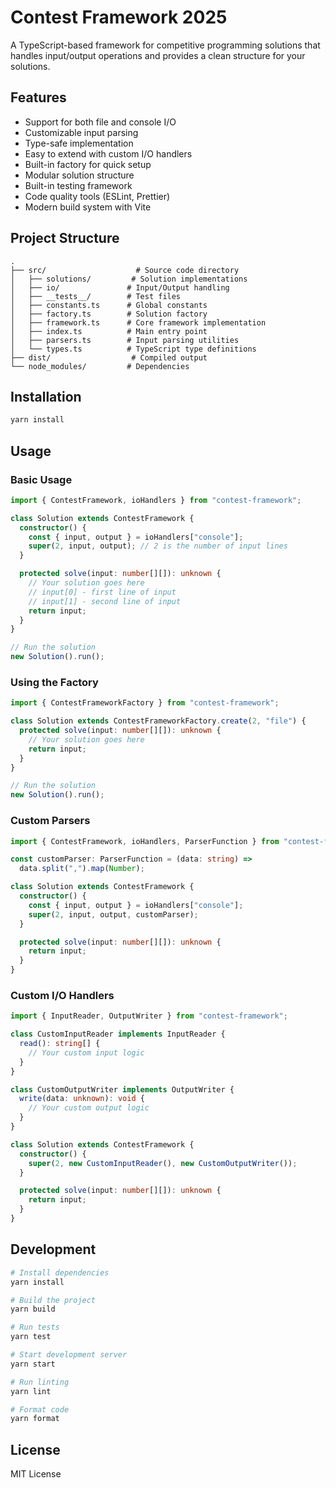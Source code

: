 # Contest Framework 2025

A TypeScript-based framework for competitive programming solutions that handles input/output operations and provides a clean structure for your solutions.

## Features

- Support for both file and console I/O
- Customizable input parsing
- Type-safe implementation
- Easy to extend with custom I/O handlers
- Built-in factory for quick setup
- Modular solution structure
- Built-in testing framework
- Code quality tools (ESLint, Prettier)
- Modern build system with Vite

## Project Structure

```
.
├── src/                    # Source code directory
│   ├── solutions/         # Solution implementations
│   ├── io/               # Input/Output handling
│   ├── __tests__/        # Test files
│   ├── constants.ts      # Global constants
│   ├── factory.ts        # Solution factory
│   ├── framework.ts      # Core framework implementation
│   ├── index.ts          # Main entry point
│   ├── parsers.ts        # Input parsing utilities
│   └── types.ts          # TypeScript type definitions
├── dist/                  # Compiled output
└── node_modules/         # Dependencies
```

## Installation

```bash
yarn install
```

## Usage

### Basic Usage

```typescript
import { ContestFramework, ioHandlers } from "contest-framework";

class Solution extends ContestFramework {
  constructor() {
    const { input, output } = ioHandlers["console"];
    super(2, input, output); // 2 is the number of input lines
  }

  protected solve(input: number[][]): unknown {
    // Your solution goes here
    // input[0] - first line of input
    // input[1] - second line of input
    return input;
  }
}

// Run the solution
new Solution().run();
```

### Using the Factory

```typescript
import { ContestFrameworkFactory } from "contest-framework";

class Solution extends ContestFrameworkFactory.create(2, "file") {
  protected solve(input: number[][]): unknown {
    // Your solution goes here
    return input;
  }
}

// Run the solution
new Solution().run();
```

### Custom Parsers

```typescript
import { ContestFramework, ioHandlers, ParserFunction } from "contest-framework";

const customParser: ParserFunction = (data: string) => 
  data.split(",").map(Number);

class Solution extends ContestFramework {
  constructor() {
    const { input, output } = ioHandlers["console"];
    super(2, input, output, customParser);
  }

  protected solve(input: number[][]): unknown {
    return input;
  }
}
```

### Custom I/O Handlers

```typescript
import { InputReader, OutputWriter } from "contest-framework";

class CustomInputReader implements InputReader {
  read(): string[] {
    // Your custom input logic
  }
}

class CustomOutputWriter implements OutputWriter {
  write(data: unknown): void {
    // Your custom output logic
  }
}

class Solution extends ContestFramework {
  constructor() {
    super(2, new CustomInputReader(), new CustomOutputWriter());
  }

  protected solve(input: number[][]): unknown {
    return input;
  }
}
```

## Development

```bash
# Install dependencies
yarn install

# Build the project
yarn build

# Run tests
yarn test

# Start development server
yarn start

# Run linting
yarn lint

# Format code
yarn format
```

## License

MIT License 